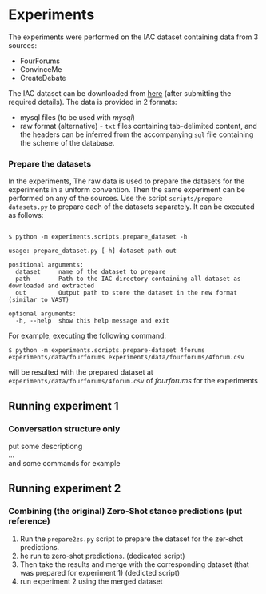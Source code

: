 # Experiments

The experiments were performed on the IAC dataset containing data from 3 sources:
- FourForums
- ConvinceMe
- CreateDebate

The IAC dataset can be downloaded from [here](https://nlds.soe.ucsc.edu/iac2) (after submitting the required details).
The data is provided in 2 formats:
- mysql files (to be used with _mysql_)
- raw format (alternative) - `txt` files containing tab-delimited content, and the headers can be inferred from the accompanying `sql` file containing the scheme of the database.

### Prepare the datasets
In the experiments, The raw data is used to prepare the datasets for the experiments in a uniform convention. Then the same experiment can be performed on any of the sources.
Use the script `scripts/prepare-datasets.py` to prepare each of the datasets separately. It can be executed as follows:

```shell

$ python -m experiments.scripts.prepare_dataset -h

usage: prepare_dataset.py [-h] dataset path out

positional arguments:
  dataset     name of the dataset to prepare
  path        Path to the IAC directory containing all dataset as downloaded and extracted
  out         Output path to store the dataset in the new format (similar to VAST)

optional arguments:
  -h, --help  show this help message and exit
```

For example, executing the following command:
```shell
$ python -m experiments.scripts.prepare-dataset 4forums experiments/data/fourforums experiments/data/fourforums/4forum.csv
```

will be resulted with the prepared dataset at `experiments/data/fourforums/4forum.csv` of _fourforums_ for the experiments

## Running experiment 1
### Conversation structure only

put some descriptiong \
... \
and some commands for example

## Running experiment 2
### Combining (the original) Zero-Shot stance predictions (put reference)

1. Run the `prepare2zs.py` script to prepare the dataset for the zer-shot predictions.
2. he run te zero-shot predictions. (dedicated script)
3. Then take the results and merge with the corresponding dataset (that was prepared for experiment 1) (dedicted script)
4. run experiment 2 using the merged dataset






